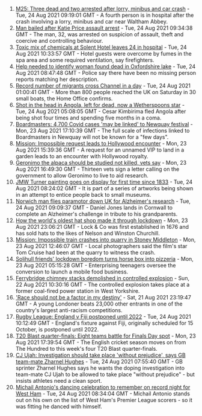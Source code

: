 1. [M25: Three dead and two arrested after lorry, minibus and car crash](https://www.bbc.co.uk/news/uk-england-essex-58312144?at_medium=RSS&at_campaign=KARANGA) - Tue, 24 Aug 2021 09:19:01 GMT - A fourth person is in hospital after the crash involving a lorry, minibus and car near Waltham Abbey.
2. [Man bailed after Katie Price assault arrest](https://www.bbc.co.uk/news/uk-england-essex-58315334?at_medium=RSS&at_campaign=KARANGA) - Tue, 24 Aug 2021 09:34:38 GMT - The man, 32, was arrested on suspicion of assault, theft and coercive and controlling behaviour.
3. [Toxic mix of chemicals at Solent Hotel leaves 24 in hospital](https://www.bbc.co.uk/news/uk-england-hampshire-58315780?at_medium=RSS&at_campaign=KARANGA) - Tue, 24 Aug 2021 10:33:57 GMT - Hotel guests were overcome by fumes in the spa area and some required ventilation, say firefighters.
4. [Help needed to identify woman found dead in Oxfordshire lake](https://www.bbc.co.uk/news/uk-england-oxfordshire-58306617?at_medium=RSS&at_campaign=KARANGA) - Tue, 24 Aug 2021 08:47:48 GMT - Police say there have been no missing person reports matching her description.
5. [Record number of migrants cross Channel in a day](https://www.bbc.co.uk/news/uk-58312630?at_medium=RSS&at_campaign=KARANGA) - Tue, 24 Aug 2021 01:00:41 GMT - More than 800 people reached the UK on Saturday in 30 small boats, the Home Office confirms.
6. [Shot in the head in Angola, left for dead, now a Wetherspoons star](https://www.bbc.co.uk/news/uk-58266180?at_medium=RSS&at_campaign=KARANGA) - Tue, 24 Aug 2021 05:08:05 GMT - Cesar Kimbirima fled Angola after being shot four times and spending five months in a coma.
7. [Boardmasters: 4,700 Covid cases 'may be linked' to Newquay festival](https://www.bbc.co.uk/news/uk-england-cornwall-58309660?at_medium=RSS&at_campaign=KARANGA) - Mon, 23 Aug 2021 17:10:39 GMT - The full scale of infections linked to Boardmasters in Newquay will not be known for a "few days".
8. [Mission: Impossible request leads to Hollywood encounter](https://www.bbc.co.uk/news/uk-england-birmingham-58305506?at_medium=RSS&at_campaign=KARANGA) - Mon, 23 Aug 2021 15:39:36 GMT - A request for an unnamed VIP to land in a garden leads to an encounter with Hollywood royalty.
9. [Geronimo the alpaca should be studied not killed, vets say](https://www.bbc.co.uk/news/uk-england-bristol-58309557?at_medium=RSS&at_campaign=KARANGA) - Mon, 23 Aug 2021 16:49:30 GMT - Thirteen vets sign a letter calling on the government to allow Geronimo to live to aid research.
10. [JMW Turner painting goes on display for first time since 1833](https://www.bbc.co.uk/news/entertainment-arts-58315142?at_medium=RSS&at_campaign=KARANGA) - Tue, 24 Aug 2021 08:24:02 GMT - It is part of a series of artworks being shown in an attempt to entice people back to small museums.
11. [Norwich man flies paramotor down UK for Alzheimer's research](https://www.bbc.co.uk/news/uk-england-norfolk-58304512?at_medium=RSS&at_campaign=KARANGA) - Tue, 24 Aug 2021 09:09:37 GMT - Daniel Jones lands in Cornwall to complete an Alzheimer's challenge in tribute to his grandparents.
12. [How the world's oldest hat shop made it through lockdown](https://www.bbc.co.uk/news/uk-england-london-58307552?at_medium=RSS&at_campaign=KARANGA) - Mon, 23 Aug 2021 23:06:21 GMT - Lock & Co was first established in 1676 and has sold hats to the likes of Nelson and Winston Churchill.
13. [Mission: Impossible train crashes into quarry in Stoney Middleton](https://www.bbc.co.uk/news/uk-england-derbyshire-58307832?at_medium=RSS&at_campaign=KARANGA) - Mon, 23 Aug 2021 12:46:07 GMT - Local photographers said the film's star Tom Cruise had been at the quarry to witness the crash.
14. [Solihull friends' lockdown boredom turns horse box into pizzeria](https://www.bbc.co.uk/news/uk-england-birmingham-58283884?at_medium=RSS&at_campaign=KARANGA) - Mon, 23 Aug 2021 05:15:28 GMT - Enterprising teenagers oversee the conversion to launch a mobile food business.
15. [Ferrybridge chimney stacks demolished in controlled explosion](https://www.bbc.co.uk/news/uk-england-leeds-58297602?at_medium=RSS&at_campaign=KARANGA) - Sun, 22 Aug 2021 10:30:16 GMT - The controlled explosion takes place at a former coal-fired power station in West Yorkshire.
16. ['Race should not be a factor in my destiny'](https://www.bbc.co.uk/news/uk-england-london-58283709?at_medium=RSS&at_campaign=KARANGA) - Sat, 21 Aug 2021 23:19:47 GMT - A young Londoner beats 23,000 other entrants in one of the country's largest anti-racism competitions.
17. [Rugby League: England v Fiji postponed until 2022](https://www.bbc.co.uk/sport/rugby-league/58316532?at_medium=RSS&at_campaign=KARANGA) - Tue, 24 Aug 2021 10:12:49 GMT - England's fixture against Fiji, originally scheduled for 15 October, is postponed until 2022.
18. [T20 Blast quarter-finals: Eight teams battle for Finals Day spot](https://www.bbc.co.uk/sport/cricket/58283420?at_medium=RSS&at_campaign=KARANGA) - Mon, 23 Aug 2021 17:39:54 GMT - The English cricket season moves on from The Hundred to this week's four T20 Blast quarter-finals.
19. [CJ Ujah: Investigation should take place 'without prejudice', says GB team-mate Zharnel Hughes](https://www.bbc.co.uk/sport/athletics/58315272?at_medium=RSS&at_campaign=KARANGA) - Tue, 24 Aug 2021 07:55:40 GMT - GB sprinter Zharnel Hughes says he wants the doping investigation into team-mate CJ Ujah to be allowed to take place "without prejudice" - but insists athletes need a clean sport.
20. [Michail Antonio's dancing celebration to remember on record night for West Ham](https://www.bbc.co.uk/sport/football/58312266?at_medium=RSS&at_campaign=KARANGA) - Tue, 24 Aug 2021 08:34:04 GMT - Michail Antonio stands out on his own on the list of West Ham's Premier League scorers - so it was fitting he danced with himself.
